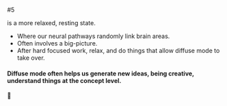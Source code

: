 #5

is a more relaxed, resting state.

- Where our neural pathways randomly link brain areas.
- Often involves a big-picture.
- After hard focused work, relax, and do things that allow diffuse mode to take over.

#### Diffuse mode often helps us generate new ideas, being creative, understand things at the concept level.

🐣
